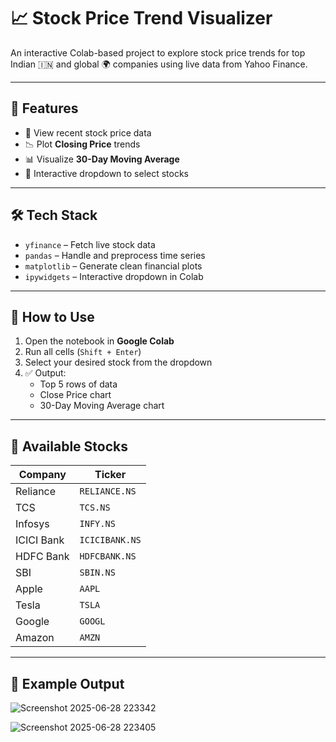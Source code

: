 # 📈 Stock Price Trend Visualizer

An interactive Colab-based project to explore stock price trends for top Indian 🇮🇳 and global 🌍 companies using live data from Yahoo Finance.

---

## 🚀 Features

- 🧾 View recent stock price data
- 📉 Plot **Closing Price** trends
- 📊 Visualize **30-Day Moving Average**
- 🔘 Interactive dropdown to select stocks

---

## 🛠️ Tech Stack

- `yfinance` – Fetch live stock data  
- `pandas` – Handle and preprocess time series  
- `matplotlib` – Generate clean financial plots  
- `ipywidgets` – Interactive dropdown in Colab  

---

## 📂 How to Use

1. Open the notebook in **Google Colab**
2. Run all cells (`Shift + Enter`)
3. Select your desired stock from the dropdown  
4. ✅ Output:
   - Top 5 rows of data
   - Close Price chart
   - 30-Day Moving Average chart

---

## 🧪 Available Stocks

| Company         | Ticker         |
|----------------|----------------|
| Reliance       | `RELIANCE.NS`  |
| TCS            | `TCS.NS`       |
| Infosys        | `INFY.NS`      |
| ICICI Bank     | `ICICIBANK.NS` |
| HDFC Bank      | `HDFCBANK.NS`  |
| SBI            | `SBIN.NS`      |
| Apple          | `AAPL`         |
| Tesla          | `TSLA`         |
| Google         | `GOOGL`        |
| Amazon         | `AMZN`         |

---

## 📸 Example Output
![Screenshot 2025-06-28 223342](https://github.com/user-attachments/assets/e617bf3d-4237-4823-9de9-3ea4102bcf72)

![Screenshot 2025-06-28 223405](https://github.com/user-attachments/assets/f8c57ffd-6cf2-4f13-97ec-91afaf97ac02)


